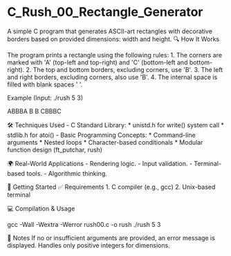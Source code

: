 # C_Rush_00_Rectangle_Generator
A simple C program that generates ASCII-art rectangles with decorative borders based on provided dimensions: width and height.
🔍 How It Works

The program prints a rectangle using the following rules:
    1. The corners are marked with 'A' (top-left and top-right) and 'C' (bottom-left and bottom-right).
    2. The top and bottom borders, excluding corners, use 'B'.
    3. The left and right borders, excluding corners, also use 'B'.
    4. The internal space is filled with blank spaces ' '.

Example (Input: ./rush 5 3)

ABBBA
B   B
CBBBC

🛠️ Techniques Used
    - C Standard Library:
        * unistd.h for write() system call
        * stdlib.h for atoi()
    - Basic Programming Concepts:
        * Command-line arguments
        * Nested loops
        * Character-based conditionals
        * Modular function design (ft_putchar, rush)

🌍 Real-World Applications
    - Rendering logic.
    - Input validation.
    - Terminal-based tools.
    - Algorithmic thinking.

🚀 Getting Started
✅ Requirements
    1. C compiler (e.g., gcc)
    2. Unix-based terminal

💻 Compilation & Usage

gcc -Wall -Wextra -Werror rush00.c -o rush
./rush 5 3

📎 Notes
    If no or insufficient arguments are provided, an error message is displayed.
    Handles only positive integers for dimensions.
